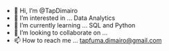 - 👋 Hi, I’m @TapDimairo
- 👀 I’m interested in ... Data Analytics
- 🌱 I’m currently learning ... SQL and Python
- 💞️ I’m looking to collaborate on ...
- 📫 How to reach me ... tapfuma.dimairo@gmail.com

<!---
TapDimairo/TapDimairo is a ✨ special ✨ repository because its `README.md` (this file) appears on your GitHub profile.
You can click the Preview link to take a look at your changes.
--->
